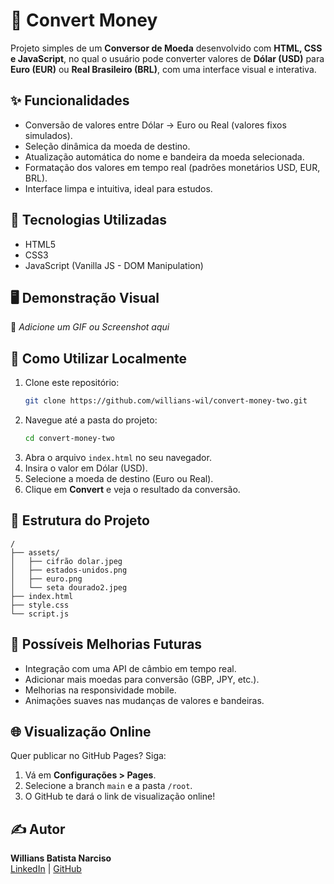 # 💱 Convert Money 

Projeto simples de um **Conversor de Moeda** desenvolvido com **HTML, CSS e JavaScript**, no qual o usuário pode converter valores de **Dólar (USD)** para **Euro (EUR)** ou **Real Brasileiro (BRL)**, com uma interface visual e interativa.

## ✨ Funcionalidades
- Conversão de valores entre Dólar → Euro ou Real (valores fixos simulados).
- Seleção dinâmica da moeda de destino.
- Atualização automática do nome e bandeira da moeda selecionada.
- Formatação dos valores em tempo real (padrões monetários USD, EUR, BRL).
- Interface limpa e intuitiva, ideal para estudos.

## 🚀 Tecnologias Utilizadas
- HTML5
- CSS3
- JavaScript (Vanilla JS - DOM Manipulation)

## 🖥️ Demonstração Visual
📸 *Adicione um GIF ou Screenshot aqui*

## 📝 Como Utilizar Localmente
1. Clone este repositório:
   ```bash
   git clone https://github.com/willians-wil/convert-money-two.git
   ```
2. Navegue até a pasta do projeto:
   ```bash
   cd convert-money-two
   ```
3. Abra o arquivo `index.html` no seu navegador.
4. Insira o valor em Dólar (USD).
5. Selecione a moeda de destino (Euro ou Real).
6. Clique em **Convert** e veja o resultado da conversão.

## 📂 Estrutura do Projeto
```
/
├── assets/
│   ├── cifrão dolar.jpeg
│   ├── estados-unidos.png
│   ├── euro.png
│   └── seta dourado2.jpeg
├── index.html
├── style.css
└── script.js
```

## 🔮 Possíveis Melhorias Futuras
- Integração com uma API de câmbio em tempo real.
- Adicionar mais moedas para conversão (GBP, JPY, etc.).
- Melhorias na responsividade mobile.
- Animações suaves nas mudanças de valores e bandeiras.

## 🌐 Visualização Online
Quer publicar no GitHub Pages? Siga:
1. Vá em **Configurações > Pages**.
2. Selecione a branch `main` e a pasta `/root`.
3. O GitHub te dará o link de visualização online!

## ✍️ Autor
**Willians Batista Narciso**  
[LinkedIn](https://www.linkedin.com/feed/) | [GitHub](https://github.com/willians-wil)
